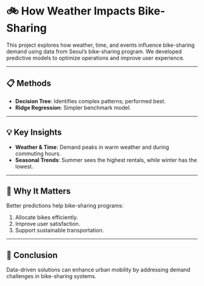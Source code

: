 # 🚲 How Weather Impacts Bike-Sharing

This project explores how weather, time, and events influence bike-sharing demand using data from Seoul’s bike-sharing program. We developed predictive models to optimize operations and improve user experience.

---

## 📋 Methods
- **Decision Tree**: Identifies complex patterns; performed best.
- **Ridge Regression**: Simpler benchmark model.

---

## 💡 Key Insights
- **Weather & Time**: Demand peaks in warm weather and during commuting hours.
- **Seasonal Trends**: Summer sees the highest rentals, while winter has the lowest.

---

## 📢 Why It Matters
Better predictions help bike-sharing programs:
1. Allocate bikes efficiently.
2. Improve user satisfaction.
3. Support sustainable transportation.

---

## 📌 Conclusion
Data-driven solutions can enhance urban mobility by addressing demand challenges in bike-sharing systems.
